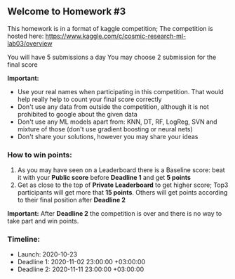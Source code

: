 ## Welcome to Homework #3

This homework is in a format of kaggle competition;
The competition is hosted here: https://www.kaggle.com/c/cosmic-research-ml-lab03/overview


 You will have 5 submissions a day
 You may choose 2 submission for the final score
 
**Important:** 
- Use your real names when participating in this competition. That would help really help to count your final score correctly
- Don't use any data from outside the competition, although it is not prohibited to google about the given data
- Don't use any ML models apart from: KNN, DT, RF, LogReg, SVN and mixture of those (don't use gradient boosting or neural nets)
- Don't share your solutions, however you may share your ideas

### How to win points:
1. As you may have seen on a Leaderboard there is a Baseline score: beat it with your **Public score** before **Deadline 1** and get **5 points**
2. Get as close to the top of **Private Leaderboard** to get higher score; Top3 participants will get more that **15 points**. 
Others will get points according to their final position after **Deadline 2**

**Important:** After **Deadline 2** the competition is over and there is no way to take part and win points.

### Timeline:
- Launch: 2020-10-23 
- Deadline 1: 2020-11-02 23:00:00 +03:00:00
- Deadline 2: 2020-11-11 23:00:00 +03:00:00
